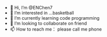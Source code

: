 - 👋 Hi, I’m @ENChen7
- 👀 I’m interested in ...basketball
- 🌱 I’m currently learning code programming
- 💞️ I’m looking to collaborate on friend
- 📫 How to reach me： please call me phone

<!---
ENChen7/ENChen7 is a ✨ special ✨ repository because its `README.md` (this file) appears on your GitHub profile.
You can click the Preview link to take a look at your changes.
--->
